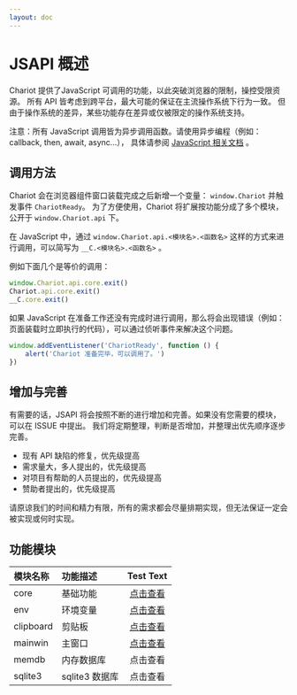 ```yaml
---
layout: doc
---
```


# JSAPI 概述

Chariot 提供了JavaScript 可调用的功能，以此突破浏览器的限制，操控受限资源。
所有 API 皆考虑到跨平台，最大可能的保证在主流操作系统下行为一致。
但由于操作系统的差异，某些功能存在差异或仅被限定的操作系统支持。

注意：所有 JavaScript 调用皆为异步调用函数。请使用异步编程（例如：callback, then, await, async...），
具体请参阅 [JavaScript 相关文档](https://developer.mozilla.org/zh-CN/docs/Web/JavaScript) 。

## 调用方法

Chariot 会在浏览器组件窗口装载完成之后新增一个变量： `window.Chariot` 并触发事件 `ChariotReady`。
为了方便使用，Chariot 将扩展按功能分成了多个模块，公开于 `window.Chariot.api` 下。

在 JavaScript 中，通过 `window.Chariot.api.<模块名>.<函数名>` 这样的方式来进行调用，可以简写为 `__C.<模块名>.<函数名>` 。

例如下面几个是等价的调用：

```javascript
window.Chariot.api.core.exit()
Chariot.api.core.exit()
__C.core.exit()
```

如果 JavaScript 在准备工作还没有完成时进行调用，那么将会出现错误（例如：页面装载时立即执行的代码），可以通过侦听事件来解决这个问题。

```javascript
window.addEventListener('ChariotReady', function () {
    alert('Chariot 准备完毕，可以调用了。')
})
```

## 增加与完善

有需要的话，JSAPI 将会按照不断的进行增加和完善。如果没有您需要的模块，可以在 ISSUE 中提出。
我们将定期整理，判断是否增加，并整理出优先顺序逐步完善。

- 现有 API 缺陷的修复，优先级提高
- 需求量大，多人提出的，优先级提高
- 对项目有帮助的人员提出的，优先级提高
- 赞助者提出的，优先级提高

请原谅我们的时间和精力有限，所有的需求都会尽量排期实现，但无法保证一定会被实现或何时实现。

## 功能模块

| 模块名称      | 功能描述        |        Test Text        |
|:----------|:------------|:-----------------------:|
| core      | 基础功能        |   [点击查看](jsapi_core)    |
| env       | 环境变量        |    [点击查看](jsapi_env)    |
| clipboard | 剪贴板         | [点击查看](jsapi_clipboard) |
| mainwin   | 主窗口         |       [点击查看](404)       |
| memdb     | 内存数据库       |          点击查看           |
| sqlite3   | sqlite3 数据库 |          点击查看           |


